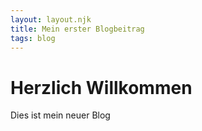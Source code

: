 ```yaml
---
layout: layout.njk
title: Mein erster Blogbeitrag
tags: blog
---
```


# Herzlich Willkommen

Dies ist mein neuer Blog
